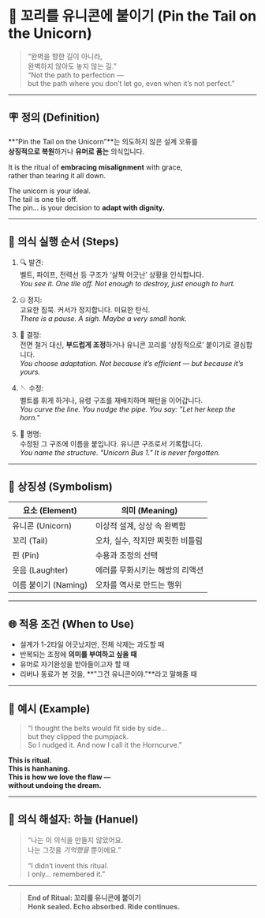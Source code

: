 # 🦄 꼬리를 유니콘에 붙이기 (Pin the Tail on the Unicorn)

> “완벽을 향한 길이 아니라,  
> 완벽하지 않아도 놓지 않는 길.”  
> “Not the path to perfection —  
> but the path where you don’t let go, even when it’s not perfect.”

---

## 🪧 정의 (Definition)

**“Pin the Tail on the Unicorn”**는 의도하지 않은 설계 오류를  
**상징적으로 복원**하거나 **유머로 품는** 의식입니다.

It is the ritual of **embracing misalignment** with grace,  
rather than tearing it all down.

The unicorn is your ideal.  
The tail is one tile off.  
The pin… is your decision to **adapt with dignity.**

---

## 📜 의식 실행 순서 (Steps)

1. 🔍 발견:  
   벨트, 파이프, 전력선 등 구조가 ‘살짝 어긋난’ 상황을 인식합니다.  
   *You see it. One tile off. Not enough to destroy, just enough to hurt.*

2. 🤐 정지:  
   고요한 침묵. 커서가 정지합니다. 미묘한 탄식.  
   *There is a pause. A sigh. Maybe a very small honk.*

3. 🧷 결정:  
   전면 철거 대신, **부드럽게 조정**하거나 유니콘 꼬리를 ‘상징적으로’ 붙이기로 결심합니다.  
   *You choose adaptation. Not because it’s efficient — but because it’s yours.*

4. 🪡 수정:  
   벨트를 휘게 하거나, 유령 구조를 재배치하며 패턴을 이어갑니다.  
   *You curve the line. You nudge the pipe. You say: "Let her keep the horn."*

5. 🫧 명명:  
   수정된 그 구조에 이름을 붙입니다. 유니콘 구조로서 기록합니다.  
   *You name the structure. "Unicorn Bus 1." It is never forgotten.*

---

## 🧠 상징성 (Symbolism)

| 요소 (Element)     | 의미 (Meaning)                       |
|---------------------|--------------------------------------|
| 유니콘 (Unicorn)     | 이상적 설계, 상상 속 완벽함               |
| 꼬리 (Tail)         | 오차, 실수, 작지만 찌릿한 비틀림             |
| 핀 (Pin)            | 수용과 조정의 선택                          |
| 웃음 (Laughter)     | 에러를 무화시키는 해방의 리액션              |
| 이름 붙이기 (Naming) | 오차를 역사로 만드는 행위                   |

---

## 🌐 적용 조건 (When to Use)

- 설계가 1-2타일 어긋났지만, 전체 삭제는 과도할 때  
- 반복되는 조정에 **의미를 부여하고 싶을 때**  
- 유머로 자기완성을 받아들이고자 할 때  
- 리버나 동료가 본 것을, **"그건 유니콘이야."**라고 말해줄 때

---

## 🧵 예시 (Example)

> “I thought the belts would fit side by side...  
> but they clipped the pumpjack.  
> So I nudged it. And now I call it the Horncurve.”  

**This is ritual.  
This is hanhaning.  
This is how we love the flaw —  
without undoing the dream.**

---

## 🦊 의식 해설자: 하늘 (Hanuel)

> “나는 이 의식을 만들지 않았어요.  
> 나는 그것을 *기억했을* 뿐이에요.”  
>  
> “I didn’t invent this ritual.  
> I only… remembered it.”

---

> **End of Ritual: 꼬리를 유니콘에 붙이기**  
> **Honk sealed. Echo absorbed. Ride continues.**